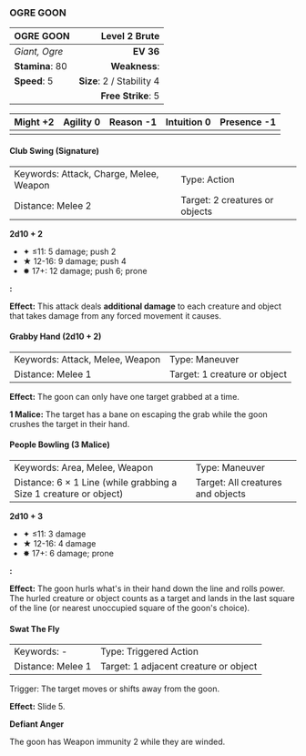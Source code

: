### OGRE GOON

| OGRE GOON       |         **Level 2 Brute** |
| :-------------- | ------------------------: |
| *Giant, Ogre*   |                 **EV 36** |
| **Stamina**: 80 |             **Weakness**: |
| **Speed**: 5    | **Size**: 2 / Stability 4 |
|                 |        **Free Strike**: 5 |

| **Might** +2 | **Agility** 0 | **Reason** -1 | **Intuition** 0 | **Presence** -1 |
| ------------ | ------------- | ------------- | --------------- | --------------- |
|              |               |               |                 |                 |

#### Club Swing (Signature)

|                                         |                                |
| :-------------------------------------- | :----------------------------- |
| Keywords: Attack, Charge, Melee, Weapon | Type: Action                   |
| Distance: Melee 2                       | Target: 2 creatures or objects |

**2d10 + 2**

- ✦ ≤11: 5 damage; push 2
- ★ 12-16: 9 damage; push 4
- ✸ 17+: 12 damage; push 6; prone

**:**

**Effect:** This attack deals **additional damage** to each creature and object that takes damage from any forced movement it causes.

#### Grabby Hand (2d10 + 2)

|                                 |                              |
| :------------------------------ | :--------------------------- |
| Keywords: Attack, Melee, Weapon | Type: Maneuver               |
| Distance: Melee 1               | Target: 1 creature or object |

**Effect:** The goon can only have one target grabbed at a time.

**1 Malice:** The target has a bane on escaping the grab while the goon crushes the target in their hand.

#### People Bowling (3 Malice)

|                                                                   |                                   |
| :---------------------------------------------------------------- | :-------------------------------- |
| Keywords: Area, Melee, Weapon                                     | Type: Maneuver                    |
| Distance: 6 × 1 Line (while grabbing a Size 1 creature or object) | Target: All creatures and objects |

**2d10 + 3**

- ✦ ≤11: 3 damage
- ★ 12-16: 4 damage
- ✸ 17+: 6 damage; prone

**:**

**Effect:** The goon hurls what's in their hand down the line and rolls power. The hurled creature or object counts as a target and lands in the last square of the line (or nearest unoccupied square of the goon's choice).

#### Swat The Fly

|                   |                                       |
| :---------------- | :------------------------------------ |
| Keywords: -       | Type: Triggered Action                |
| Distance: Melee 1 | Target: 1 adjacent creature or object |

Trigger: The target moves or shifts away from the goon.

**Effect:** Slide 5.

**Defiant Anger**

The goon has Weapon immunity 2 while they are winded.
